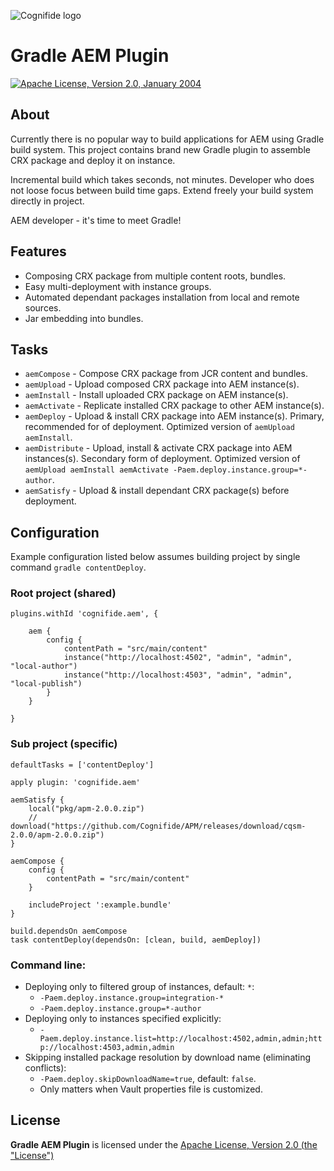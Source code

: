 ![Cognifide logo](http://cognifide.github.io/images/cognifide-logo.png)

# Gradle AEM Plugin

[![Apache License, Version 2.0, January 2004](https://img.shields.io/github/license/neva-dev/felix-search-webconsole-plugin.svg?label=License)](http://www.apache.org/licenses/)

## About

Currently there is no popular way to build applications for AEM using Gradle build system. This project contains brand new Gradle plugin to assemble CRX package and deploy it on instance.

Incremental build which takes seconds, not minutes. Developer who does not loose focus between build time gaps. Extend freely your build system directly in project. 

AEM developer - it's time to meet Gradle!

## Features

* Composing CRX package from multiple content roots, bundles.
* Easy multi-deployment with instance groups.
* Automated dependant packages installation from local and remote sources.
* Jar embedding into bundles.

## Tasks

* `aemCompose` - Compose CRX package from JCR content and bundles.
* `aemUpload` - Upload composed CRX package into AEM instance(s).
* `aemInstall` - Install uploaded CRX package on AEM instance(s).
* `aemActivate` - Replicate installed CRX package to other AEM instance(s).
* `aemDeploy` - Upload & install CRX package into AEM instance(s). Primary, recommended for of deployment. Optimized version of `aemUpload aemInstall`.
* `aemDistribute` - Upload, install & activate CRX package into AEM instances(s). Secondary form of deployment. Optimized version of `aemUpload aemInstall aemActivate -Paem.deploy.instance.group=*-author`.
* `aemSatisfy` - Upload & install dependant CRX package(s) before deployment.

## Configuration

Example configuration listed below assumes building project by single command `gradle contentDeploy`.

### Root project (shared)

```
plugins.withId 'cognifide.aem', {

    aem {
        config {
            contentPath = "src/main/content"
            instance("http://localhost:4502", "admin", "admin", "local-author")
            instance("http://localhost:4503", "admin", "admin", "local-publish")
        }
    }

}

```

### Sub project (specific)

```
defaultTasks = ['contentDeploy']

apply plugin: 'cognifide.aem'

aemSatisfy {
    local("pkg/apm-2.0.0.zip")
    // download("https://github.com/Cognifide/APM/releases/download/cqsm-2.0.0/apm-2.0.0.zip")
}

aemCompose {
    config {
        contentPath = "src/main/content"
    }

    includeProject ':example.bundle'
}

build.dependsOn aemCompose
task contentDeploy(dependsOn: [clean, build, aemDeploy])

```

### Command line:

* Deploying only to filtered group of instances, default: `*`:
  * `-Paem.deploy.instance.group=integration-*`
  * `-Paem.deploy.instance.group=*-author`
* Deploying only to instances specified explicitly: 
  * `-Paem.deploy.instance.list=http://localhost:4502,admin,admin;http://localhost:4503,admin,admin`
* Skipping installed package resolution by download name (eliminating conflicts): 
  * `-Paem.deploy.skipDownloadName=true`, default: `false`. 
  * Only matters when Vault properties file is customized.

## License

**Gradle AEM Plugin** is licensed under the [Apache License, Version 2.0 (the "License")](https://www.apache.org/licenses/LICENSE-2.0.txt)


